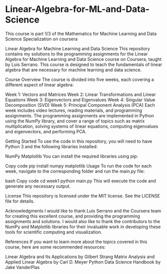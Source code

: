 # Linear-Algebra-for-ML-and-Data-Science

This course is part 1/3 of the Mathematics for Machine Learning and Data Science Specialization on coursera

Linear Algebra for Machine Learning and Data Science
This repository contains my solutions to the programming assignments for the Linear Algebra for Machine Learning and Data Science course on Coursera, taught by Luis Serrano. This course is designed to teach the fundamentals of linear algebra that are necessary for machine learning and data science.

Course Overview
The course is divided into five weeks, each covering a different aspect of linear algebra:

Week 1: Vectors and Matrices
Week 2: Linear Transformations and Linear Equations
Week 3: Eigenvectors and Eigenvalues
Week 4: Singular Value Decomposition (SVD)
Week 5: Principal Component Analysis (PCA)
Each week includes video lectures, reading materials, and programming assignments. The programming assignments are implemented in Python using the NumPy library, and cover a range of topics such as matrix multiplication, solving systems of linear equations, computing eigenvalues and eigenvectors, and performing PCA.

Getting Started
To use the code in this repository, you will need to have Python 3 and the following libraries installed:

NumPy
Matplotlib
You can install the required libraries using pip:

Copy code
pip install numpy matplotlib
Usage
To run the code for each week, navigate to the corresponding folder and run the main.py file:

bash
Copy code
cd week1
python main.py
This will execute the code and generate any necessary output.

License
This repository is licensed under the MIT license. See the LICENSE file for details.

Acknowledgments
I would like to thank Luis Serrano and the Coursera team for creating this excellent course, and providing the programming assignments and solutions. I would also like to thank the contributors to the NumPy and Matplotlib libraries for their invaluable work in developing these tools for scientific computing and visualization.

References
If you want to learn more about the topics covered in this course, here are some recommended resources:

Linear Algebra and Its Applications by Gilbert Strang
Matrix Analysis and Applied Linear Algebra by Carl D. Meyer
Python Data Science Handbook by Jake VanderPlas
